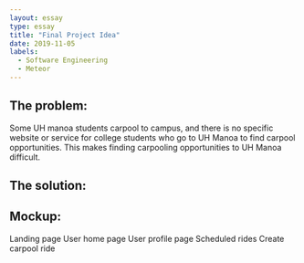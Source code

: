 ```yaml
---
layout: essay
type: essay
title: "Final Project Idea"
date: 2019-11-05
labels:
  - Software Engineering
  - Meteor
---
```


## The problem: 
<p>
  Some UH manoa students carpool to campus, and there is no specific website or service for college students who go to UH Manoa to find carpool opportunities. This makes finding carpooling opportunities to UH Manoa difficult. 
</p>

## The solution:
<p>
</p>

## Mockup:
<bl>
   Landing page
   User home page
   User profile page
   Scheduled rides
   Create carpool ride
  </bl>
